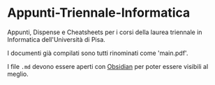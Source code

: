 # Appunti-Triennale-Informatica
Appunti, Dispense e Cheatsheets per i corsi della laurea triennale in Informatica dell'Università di Pisa.

I documenti già compilati sono tutti rinominati come 'main.pdf'.

I file `.md` devono essere aperti con [Obsidian](https://obsidian.md/) per poter essere visibili al meglio.

